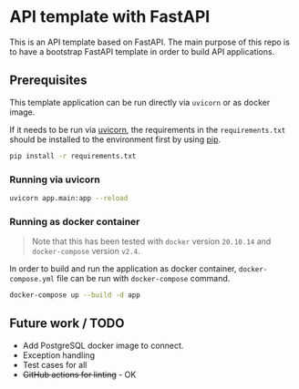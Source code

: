 # API template with FastAPI

This is an API template based on FastAPI. The main purpose of this repo is to have a bootstrap FastAPI template in order to build API applications.

## Prerequisites

This template application can be run directly via `uvicorn` or as docker image.

If it needs to be run via [uvicorn][uvicorn], the requirements in the `requirements.txt` should be installed to the environment first by using [pip][pip].

```sh
pip install -r requirements.txt
```

### Running via uvicorn

```sh
uvicorn app.main:app --reload
```

### Running as docker container

> Note that this has been tested with `docker` version `20.10.14` and `docker-compose` version `v2.4`.

In order to build and run the application as docker container, `docker-compose.yml` file can be run with `docker-compose` command.

```sh
docker-compose up --build -d app
```

## Future work / TODO

- Add PostgreSQL docker image to connect.
- Exception handling
- Test cases for all
- ~~GitHub actions for linting~~ - OK


[pip]: (https://pip.pypa.io/en/stable/installation/)
[uvicorn]: (https://www.uvicorn.org)